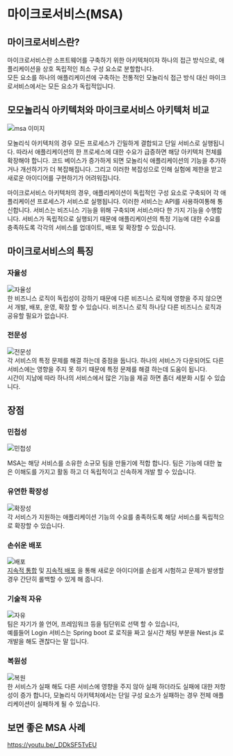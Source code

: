 # 마이크로서비스(MSA)

## 마이크로서비스란?

마이크로서비스란 소프트웨어를 구축하기 위한 아키텍처이자 하나의 접근 방식으로, 애플리케이션을 상호 독립적인 최소 구성 요소로 분할합니다. <br> 
모든 요소를 하나의 애플리케이션에 구축하는 전통적인 모놀리식 접근 방식 대신 마이크로서비스에서는 모든 요소가 독립적입니다.

## 모모놀리식 아키텍처와 마이크로서비스 아키텍처 비교
![msa 이미지](https://d1.awsstatic.com/Developer%20Marketing/containers/monolith_1-monolith-microservices.70b547e30e30b013051d58a93a6e35e77408a2a8.png) <br>

모놀리식 아키텍처의 경우 모든 프로세스가 긴밀하게 결합되고 단일 서비스로 실행됩니다. 
따라서 애플리케이션의 한 프로세스에 대한 수요가 급증하면 해당 아키텍처 전체를 확장해야 합니다. 
코드 베이스가 증가하게 되면 모놀리식 애플리케이션의 기능을 추가하거나 개선하기가 더 복잡해집니다. 
그리고 이러한 복잡성으로 인해 실험에 제한을 받고 새로운 아이디어를 구현하기가 어려워집니다.

마이크로서비스 아키텍처의 경우, 애플리케이션이 독립적인 구성 요소로 구축되어 각 애플리케이션 프로세스가 서비스로 실행됩니다. 
이러한 서비스는 API를 사용하여통해 통신합니다. 
서비스는 비즈니스 기능을 위해 구축되며 서비스마다 한 가지 기능을 수행합니다. 
서비스가 독립적으로 실행되기 때문에 애플리케이션의 특정 기능에 대한 수요를 충족하도록 각각의 서비스를 업데이트, 
배포 및 확장할 수 있습니다.

## 마이크로서비스의 특징

### 자율성
![자율성](https://d1.awsstatic.com/icons/benefit-icons/100x100_benefit_deployment2.c68823bf6f80f3f85c4fff89410069de9a1bd60c.png) <br>
한 비즈니스 로직이 독립성이 강하기 때문에 다른 비즈니스 로직에 영향을 주지 않으면서 개발, 배포, 운영, 확장 할 수 있습니다.
비즈니스 로직 하나당 다른 비즈니스 로직과 공유할 필요가 없습니다.

### 전문성
![전문성](https://d1.awsstatic.com/product-marketing/Serverless/benefit_85x85_gear-2.f27f2d94fe6897e2785603c4a7715d18173ff71a.png) <br>
각 서비스의 특정 문제를 해결 하는데 중점을 둡니다. 하나의 서비스가 다운되어도 다른 서비스에는 영향을 주지 못 하기 때문에 특정 문제를 해결 하는데 도움이 됩니다. <br>
시간이 지남에 따라 하나의 서비스에서 많은 기능을 제공 하면 좀더 세분화 시킬 수 있습니다.


## 장점

### 민첩성
![민첩성](https://d1.awsstatic.com/icons/benefit-icons/100x100_benefit_Low-Latency.2e96f1de3dacb3bda2a679b372d04c104718be02.png) <br>

MSA는 해당 서비스를 소유한 소규모 팀을 만들기에 적합 합니다. 팀은 기능에 대한 높은 이해도를 가지고 활동 하고 더 독립적이고 신속하게 개발 할 수 있습니다.

### 유연한 확장성
![확장성](https://d1.awsstatic.com/icons/benefit-icons/100x100_benefit_scalable.f24d5f6848364dc06c177951f15f29c63fd22f41.png) <br>
각 서비스가 지원하는 애플리케이션 기능의 수요를 충족하도록 해당 서비스를 독립적으로 확장할 수 있습니다.

### 손쉬운 배포
![배포](https://d1.awsstatic.com/icons/benefit-icons/100x100_benefit_delivery-pipeline.1e300fd9b26f94b1865ffe571f81eef55c833d38.png) <br>
[지속적 통합](https://github.com/lyutvs/DevOps_Learn/blob/main/데브옵스/지속적통합.md) 및 [지속적 배포](https://github.com/lyutvs/DevOps_Learn/blob/main/데브옵스/지속적%20배포.md) 을 통해 새로운 아이디어를 손쉽게 시험하고 문제가 발생할 경우 간단히 롤백할 수 있게 해 줍니다.

### 기술적 자유
![자유](https://d1.awsstatic.com/icons/benefit-icons/100x100_benefit_code-configuration.29104e7e882b2a715b6284a4352abfc97f9a60fc.png) <br>
팀은 자기가 쓸 언어, 프레임워크 등을 팀단위로 선택 할 수 있습니다, <br>예를들어 Login 서비스는 Spring boot 로 로직을 짜고 실시간 채팅 부분을 Nest.js 로 개발을 해도 괜찮다는 말 입니다.

### 복원성
![복원](https://d1.awsstatic.com/icons/benefit-icons/100x100_benefit_durable.54299a12d07fd6a95f634ea029ec94a6609f8eb6.png) <br>
한 서비스가 실패 해도 다른 서비스에 영향을 주지 않아 실패 하더라도 실패에 대한 저항성이 증가 합니다, 모놀리식 아키텍처에서는 단일 구성 요소가 실패하는 경우 전체 애플리케이션이 실패하게 될 수 있습니다.

## 보면 좋은 MSA 사례
https://youtu.be/_DDkSF5TvEU